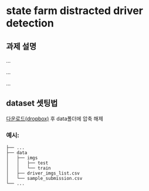 # state farm distracted driver detection

## 과제 설명

...

...

...

## dataset 셋팅법

[다운로드(dropbox)](https://www.dropbox.com/s/6vqtuxdfjhypgik/state-farm-distracted-driver-detection-dataset.zip?dl=0) 후 data폴더에 압축 해제

### 예시:

```
├── ...
├── data
│   ├── imgs
│   │   ├── test
│   │   └── train
│   ├── driver_imgs_list.csv
│   └── sample_submission.csv
└── ...
```
